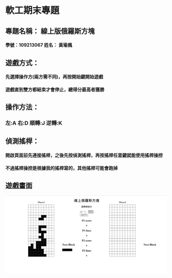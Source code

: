 <h1>軟工期末專題</h1>
<h2>專題名稱： 線上版俄羅斯方塊</h2>
<h4>學號：109213067 姓名： 黃瑜楓</h4>
<h2>遊戲方式：</h2>
<h4>先選擇操作方(兩方需不同)，再按開始鍵開始遊戲</h4>
<h4>遊戲直到雙方都結束才會停止，總得分最高者獲勝</h4>
<h2>操作方法：</h2>
<h3>左:A 右:D 順轉:J 逆轉:K</h3>
<h2>偵測搖桿：</h2>
<h4>開啟頁面前先連接搖桿，之後先按偵測搖桿，再按搖桿任意鍵就能使用搖桿操控</h4>
<h4>不過搖桿操控是根據我的搖桿寫的，其他搖桿可能會跑掉</h4>
<h2>遊戲畫面</h2>
<img src="https://github.com/johess123/tetrisJS/blob/master/tetris.png">
